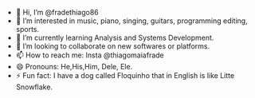 - 👋 Hi, I’m @fradethiago86
- 👀 I’m interested in music, piano, singing, guitars, programming editing, sports. 
- 🌱 I’m currently learning Analysis and Systems Development.  
- 💞️ I’m looking to collaborate on new softwares or platforms.
- 📫 How to reach me: Insta @thiagomaiafrade
- 😄 Pronouns: He,His,Him, Dele, Ele.  
- ⚡ Fun fact: I have a dog called Floquinho that in English is like Litte Snowflake.

<!---
fradethiago86/fradethiago86 is a ✨ special ✨ repository because its `README.md` (this file) appears on your GitHub profile.
You can click the Preview link to take a look at your changes.
--->
